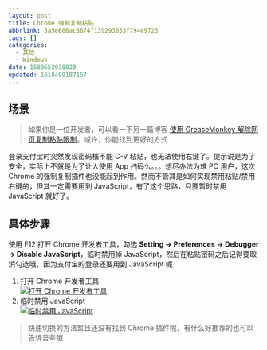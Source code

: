 ```yaml
---
layout: post
title: Chrome 强制复制粘贴
abbrlink: 5a5e606ac8674f139293033f794e9723
tags: []
categories:
  - 其他
  - Windows
date: 1580652938020
updated: 1618499187157
---
```


## 场景

> 如果你是一位开发者，可以看一下另一篇博客 [使用 GreaseMonkey 解除网页复制粘贴限制](/p/9bbb456a93a8410e9d2313dcd20dc07c)。或许，你能找到更好的方式

登录支付宝时突然发现密码框不能 C-V 粘贴，也无法使用右键了。提示说是为了安全，实际上不就是为了让人使用 App 扫码么。。。想尽办法为难 PC 用户，这次 Chrome 的强制复制插件也没能起到作用。然而不管其是如何实现禁用粘贴/禁用右键的，但其一定需要用到 JavaScript，有了这个思路，只要暂时禁用 JavaScript 就好了。

## 具体步骤

使用 F12 打开 Chrome 开发者工具，勾选 **Setting -> Preferences -> Debugger -> Disable JavaScript**，临时禁用掉 JavaScript，然后在粘贴密码之后记得要取消勾选哦，因为支付宝的登录还要用到 JavaScript 呢

1. 打开 Chrome 开发者工具\
   [![打开 Chrome 开发者工具](https://cdn.jsdelivr.net/gh/rxliuli/img-bed/20190117221230.png)](https://cdn.jsdelivr.net/gh/rxliuli/img-bed/20190117221230.png)
2. 临时禁用 JavaScript\
   [![临时禁用 JavaScript](https://cdn.jsdelivr.net/gh/rxliuli/img-bed/20190117221505.png)](https://cdn.jsdelivr.net/gh/rxliuli/img-bed/20190117221505.png)

> 快速切换的方法暂且还没有找到 Chrome 插件呢，有什么好推荐的也可以告诉吾辈哦
